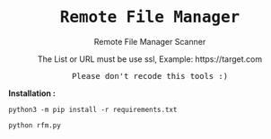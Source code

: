 <div align="center">
  <samp><h1>Remote File Manager</h1></samp>
  <p>
    Remote File Manager Scanner
  </p>
  <p>
    The List or URL must be use ssl, Example: https://target.com
  </p>
  <samp>Please don't recode this tools :)</samp>
</div>

<b>Installation :</b>
```
python3 -m pip install -r requirements.txt
```

```
python rfm.py
```


